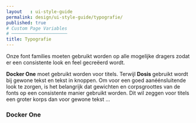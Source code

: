```yaml
---
layout   : ui-style-guide
permalink: design/ui-style-guide/typografie/
published: true
# Custom Page Variables
# ─────────────────────
title: Typografie
---
```


<div class="container">
    <div class="row">
        <div class="col-10">
            <p>
            Onze font families moeten gebruikt worden op alle mogelijke dragers zodat er een consistente look en feel gecreëerd wordt.<br>
            </p>
            <p>
            <strong> Docker One</strong> moet gebruikt worden voor titels. Terwijl <strong> Dosis </strong> gebruikt wordt bij gewone tekst en tekst in knoppen. Om voor een goed aanéénsluitende look te zorgen, is het belangrijk dat gewichten en corpsgroottes van de fonts op een consistente manier gebruikt worden. Dit wil zeggen voor titels een groter korps dan voor gewone tekst ...
            </p>
        </div>
    <div class="row">
        <div class="col-10">
            <h3> Docker One </h3>
        </div>
    </div>